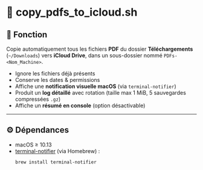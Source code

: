 # 📘 copy_pdfs_to_icloud.sh

## 🎯 Fonction
Copie automatiquement tous les fichiers **PDF** du dossier **Téléchargements** (`~/Downloads`) vers **iCloud Drive**, dans un sous-dossier nommé `PDFs-<Nom_Machine>`.

- Ignore les fichiers déjà présents  
- Conserve les dates & permissions  
- Affiche une **notification visuelle macOS** (via `terminal-notifier`)  
- Produit un **log détaillé** avec rotation (taille max 1 MiB, 5 sauvegardes compressées `.gz`)  
- Affiche un **résumé en console** (option désactivable)  

---

## ⚙️ Dépendances
- macOS ≥ 10.13  
- [terminal-notifier](https://github.com/julienXX/terminal-notifier) (via Homebrew) :  
  ```bash
  brew install terminal-notifier
